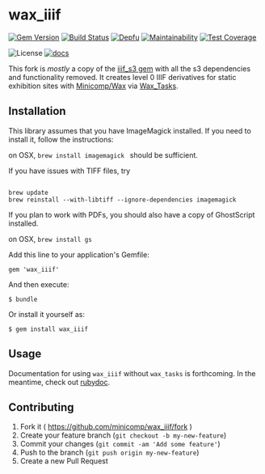 # wax_iiif
[![Gem Version](https://badge.fury.io/rb/wax_iiif.svg)](https://badge.fury.io/rb/wax_iiif)
[![Build Status](https://travis-ci.org/minicomp/wax_iiif.svg?branch=master)](https://travis-ci.org/minicomp/wax_iiif)
[![Depfu](https://badges.depfu.com/badges/d7edf5b001221b2a44f3a87d0b9b2d2e/overview.svg)](https://depfu.com/github/minicomp/wax_iiif?project_id=10549)
[![Maintainability](https://api.codeclimate.com/v1/badges/a7d79a1b819cef81eb11/maintainability)](https://codeclimate.com/github/minicomp/wax_iiif/maintainability)
[![Test Coverage](https://api.codeclimate.com/v1/badges/a7d79a1b819cef81eb11/test_coverage)](https://codeclimate.com/github/minicomp/wax_iiif/test_coverage)

![License](https://img.shields.io/badge/license-MIT-green.svg) [![docs](http://img.shields.io/badge/docs-rdoc.info-blue.svg)](https://www.rubydoc.info/github/minicomp/wax_iiif/)  

This fork is *mostly* a copy of the [iiif_s3 gem](https://github.com/cmoa/iiif_s3) with all the s3 dependencies and functionality removed. It creates level 0 IIIF derivatives for static exhibition sites with [Minicomp/Wax](https://github.com/minicomp/wax/) via [Wax_Tasks](https://github.com/minicomp/wax_tasks/).

## Installation

This library assumes that you have ImageMagick installed. If you need to install it, follow the instructions:

on OSX, `brew install imagemagick ` should be sufficient.

If you have issues with TIFF files, try

```shell

brew update
brew reinstall --with-libtiff --ignore-dependencies imagemagick

```

If you plan to work with PDFs, you should also have a copy of GhostScript installed.

on OSX, `brew install gs`



Add this line to your application's Gemfile:

    gem 'wax_iiif'

And then execute:

    $ bundle

Or install it yourself as:

    $ gem install wax_iiif

## Usage

Documentation for using `wax_iiif` without `wax_tasks` is forthcoming. In the meantime, check out [rubydoc](https://www.rubydoc.info/gems/wax_iiif).


## Contributing

1. Fork it ( https://github.com/minicomp/wax_iiif/fork )
2. Create your feature branch (`git checkout -b my-new-feature`)
3. Commit your changes (`git commit -am 'Add some feature'`)
4. Push to the branch (`git push origin my-new-feature`)
5. Create a new Pull Request
